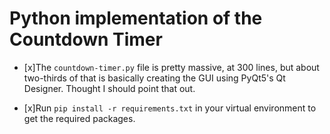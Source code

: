 # Python implementation of the Countdown Timer

-   [x]The `countdown-timer.py` file is pretty massive, at 300 lines, but about two-thirds of that is basically creating the GUI using PyQt5's Qt Designer. Thought I should point that out.

-   [x]Run `pip install -r requirements.txt` in your virtual environment to get the required packages.